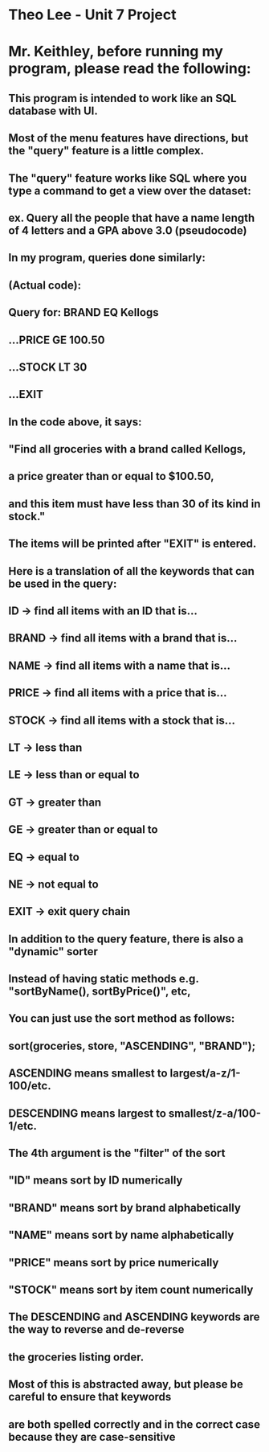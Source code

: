 # Theo Lee - Unit 7 Project

# Mr. Keithley, before running my program, please read the following:

## This program is intended to work like an SQL database with UI.
## Most of the menu features have directions, but the "query" feature is a little complex.

## The "query" feature works like SQL where you type a command to get a view over the dataset:
## ex. Query all the people that have a name length of 4 letters and a GPA above 3.0 (pseudocode)

## In my program, queries done similarly:
## (Actual code):
## Query for: BRAND EQ Kellogs
## ...PRICE GE 100.50
## ...STOCK LT 30
## ...EXIT

## In the code above, it says:
## "Find all groceries with a brand called Kellogs, 
## a price greater than or equal to $100.50,
## and this item must have less than 30 of its kind in stock."
## The items will be printed after "EXIT" is entered.

## Here is a translation of all the keywords that can be used in the query:
## ID -> find all items with an ID that is...
## BRAND -> find all items with a brand that is...
## NAME -> find all items with a name that is...
## PRICE -> find all items with a price that is...
## STOCK -> find all items with a stock that is...
## LT -> less than
## LE -> less than or equal to
## GT -> greater than
## GE -> greater than or equal to
## EQ -> equal to
## NE -> not equal to
## EXIT -> exit query chain

## In addition to the query feature, there is also a "dynamic" sorter
## Instead of having static methods e.g. "sortByName(), sortByPrice()", etc,

## You can just use the sort method as follows:
## sort(groceries, store, "ASCENDING", "BRAND");
## ASCENDING means smallest to largest/a-z/1-100/etc.
## DESCENDING means largest to smallest/z-a/100-1/etc.

## The 4th argument is the "filter" of the sort
## "ID" means sort by ID numerically
## "BRAND" means sort by brand alphabetically
## "NAME" means sort by name alphabetically
## "PRICE" means sort by price numerically
## "STOCK" means sort by item count numerically

## The DESCENDING and ASCENDING keywords are the way to reverse and de-reverse
## the groceries listing order.

## Most of this is abstracted away, but please be careful to ensure that keywords
## are both spelled correctly and in the correct case because they are case-sensitive
